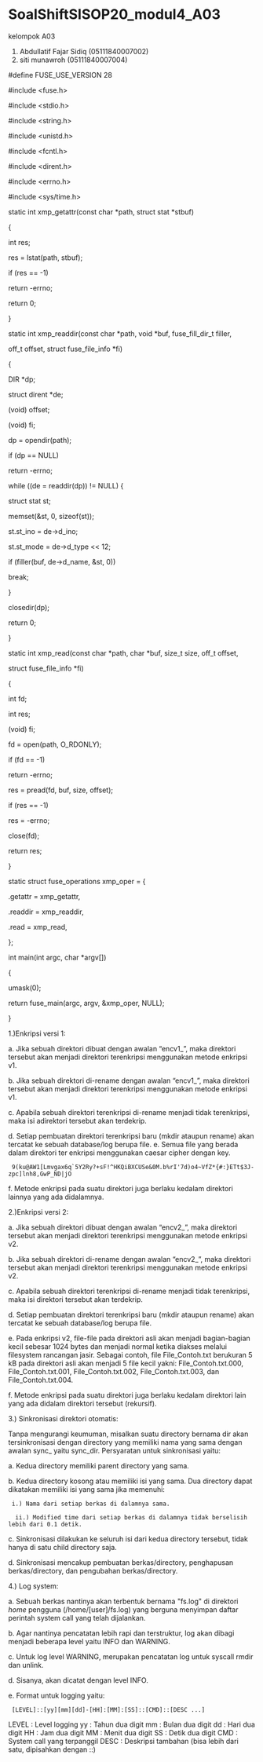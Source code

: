 # SoalShiftSISOP20_modul4_A03

kelompok A03
1. Abdullatif Fajar Sidiq (05111840007002)
2. siti munawroh (05111840007004)


#define FUSE_USE_VERSION 28

#include <fuse.h>

#include <stdio.h>

#include <string.h>

#include <unistd.h>

#include <fcntl.h>

#include <dirent.h>

#include <errno.h>

#include <sys/time.h>

  

static  int  xmp_getattr(const char *path, struct stat *stbuf)

{

int res;

  

res = lstat(path, stbuf);

if (res == -1)

return -errno;

  

return 0;

}

  

static int xmp_readdir(const char *path, void *buf, fuse_fill_dir_t filler,

off_t offset, struct fuse_file_info *fi)

{

DIR *dp;

struct dirent *de;

  

(void) offset;

(void) fi;

  

dp = opendir(path);

if (dp == NULL)

return -errno;

  

while ((de = readdir(dp)) != NULL) {

struct stat st;

memset(&st, 0, sizeof(st));

st.st_ino = de->d_ino;

st.st_mode = de->d_type << 12;

if (filler(buf, de->d_name, &st, 0))

break;

}

  

closedir(dp);

return 0;

}

  

static int xmp_read(const char *path, char *buf, size_t size, off_t offset,

struct fuse_file_info *fi)

{

int fd;

int res;

  

(void) fi;

fd = open(path, O_RDONLY);

if (fd == -1)

return -errno;

  

res = pread(fd, buf, size, offset);

if (res == -1)

res = -errno;

  

close(fd);

return res;

}

  

static struct fuse_operations xmp_oper = {

.getattr = xmp_getattr,

.readdir = xmp_readdir,

.read = xmp_read,

};

  

int  main(int  argc, char *argv[])

{

umask(0);

return fuse_main(argc, argv, &xmp_oper, NULL);

}

  

1.)Enkripsi versi 1:

a. Jika sebuah direktori dibuat dengan awalan “encv1_”, maka direktori tersebut akan menjadi direktori terenkripsi menggunakan metode enkripsi v1.

b. Jika sebuah direktori di-rename dengan awalan “encv1_”, maka direktori tersebut akan menjadi direktori terenkripsi menggunakan metode enkripsi v1.

c. Apabila sebuah direktori terenkripsi di-rename menjadi tidak terenkripsi, maka isi adirektori tersebut akan terdekrip.

d. Setiap pembuatan direktori terenkripsi baru (mkdir ataupun rename) akan tercatat ke sebuah database/log berupa file.
e. Semua file yang berada dalam direktori ter enkripsi menggunakan caesar cipher dengan key.


     9(ku@AW1[Lmvgax6q`5Y2Ry?+sF!^HKQiBXCUSe&0M.b%rI'7d)o4~VfZ*{#:}ETt$3J-zpc]lnh8,GwP_ND|jO

f. Metode enkripsi pada suatu direktori juga berlaku kedalam direktori lainnya yang ada didalamnya.

2.)Enkripsi versi 2:

a. Jika sebuah direktori dibuat dengan awalan “encv2_”, maka direktori tersebut akan menjadi direktori terenkripsi menggunakan metode enkripsi v2.

b. Jika sebuah direktori di-rename dengan awalan “encv2_”, maka direktori tersebut akan menjadi direktori terenkripsi menggunakan metode enkripsi v2.

c. Apabila sebuah direktori terenkripsi di-rename menjadi tidak terenkripsi, maka isi direktori tersebut akan terdekrip.

d. Setiap pembuatan direktori terenkripsi baru (mkdir ataupun rename) akan tercatat ke sebuah database/log berupa file.

e. Pada enkripsi v2, file-file pada direktori asli akan menjadi bagian-bagian kecil sebesar 1024 bytes dan menjadi normal ketika diakses melalui filesystem rancangan jasir. Sebagai contoh, file File_Contoh.txt berukuran 5 kB pada direktori asli akan menjadi 5 file kecil yakni: File_Contoh.txt.000, File_Contoh.txt.001, File_Contoh.txt.002, File_Contoh.txt.003, dan File_Contoh.txt.004.

f. Metode enkripsi pada suatu direktori juga berlaku kedalam direktori lain yang ada didalam direktori tersebut (rekursif).

3.) Sinkronisasi direktori otomatis:

Tanpa mengurangi keumuman, misalkan suatu directory bernama dir akan tersinkronisasi dengan directory yang memiliki nama yang sama dengan awalan sync_ yaitu sync_dir. Persyaratan untuk sinkronisasi yaitu:

a. Kedua directory memiliki parent directory yang sama.

b. Kedua directory kosong atau memiliki isi yang sama. Dua directory dapat dikatakan memiliki isi yang sama jika memenuhi:
     
     i.) Nama dari setiap berkas di dalamnya sama.
      
      ii.) Modified time dari setiap berkas di dalamnya tidak berselisih lebih dari 0.1 detik.

c. Sinkronisasi dilakukan ke seluruh isi dari kedua directory tersebut, tidak hanya di satu child directory saja.

d. Sinkronisasi mencakup pembuatan berkas/directory, penghapusan berkas/directory, dan pengubahan berkas/directory.


4.) Log system:

a. Sebuah berkas nantinya akan terbentuk bernama "fs.log" di direktori *home* pengguna (/home/[user]/fs.log) yang berguna menyimpan daftar perintah system call yang telah dijalankan.

b. Agar nantinya pencatatan lebih rapi dan terstruktur, log akan dibagi menjadi beberapa level yaitu INFO dan WARNING.

c. Untuk log level WARNING, merupakan pencatatan log untuk syscall rmdir dan unlink.

d. Sisanya, akan dicatat dengan level INFO.

e. Format untuk logging yaitu:

     [LEVEL]::[yy][mm][dd]-[HH]:[MM]:[SS]::[CMD]::[DESC ...]


LEVEL    : Level logging
yy   	 : Tahun dua digit
mm    	 : Bulan dua digit
dd    	 : Hari dua digit
HH    	 : Jam dua digit
MM    	 : Menit dua digit
SS    	 : Detik dua digit
CMD     	 : System call yang terpanggil
DESC      : Deskripsi tambahan (bisa lebih dari satu, dipisahkan dengan ::)


